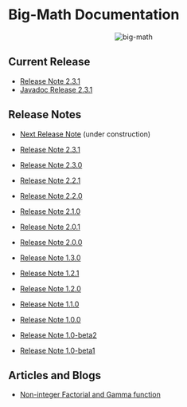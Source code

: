 # Big-Math Documentation

<p align="center">
	<img alt="big-math" src="images/big-math-splashscreen.png">
</p>

## Current Release

* [Release Note 2.3.1](releases/v2.3.1.html)
* [Javadoc Release 2.3.1](javadoc/v2.3.1/)

## Release Notes

* [Next Release Note](releases/next_release_note.html) (under construction)

* [Release Note 2.3.1](releases/v2.3.1.html)
* [Release Note 2.3.0](releases/v2.3.0.html)
* [Release Note 2.2.1](releases/v2.2.1.html)
* [Release Note 2.2.0](releases/v2.2.0.html)
* [Release Note 2.1.0](releases/v2.1.0.html)
* [Release Note 2.0.1](releases/v2.0.1.html)
* [Release Note 2.0.0](releases/v2.0.0.html)
* [Release Note 1.3.0](releases/v1.3.0.html)
* [Release Note 1.2.1](releases/v1.2.1.html)
* [Release Note 1.2.0](releases/v1.2.0.html)
* [Release Note 1.1.0](releases/v1.1.0.html)
* [Release Note 1.0.0](releases/v1.0.0.html)
* [Release Note 1.0-beta2](releases/v1.0-beta2.html)
* [Release Note 1.0-beta1](releases/v1.0-beta1.html)

## Articles and Blogs

* [Non-integer Factorial and Gamma function](markdown/gamma/gamma.md)

